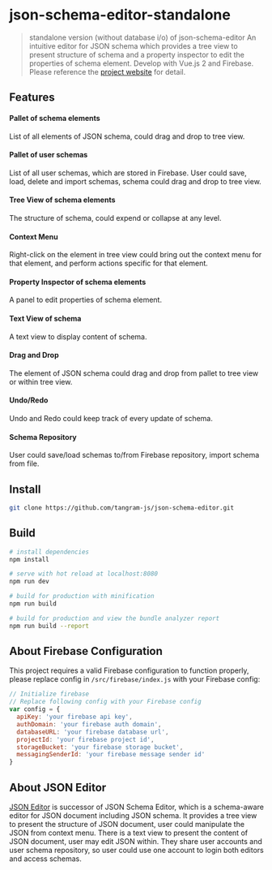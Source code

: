 # json-schema-editor-standalone

> standalone version (without database i/o) of json-schema-editor
> An intuitive editor for JSON schema which provides a tree view to present structure of schema and a property inspector to edit the properties of schema element. 
> Develop with Vue.js 2 and Firebase. Please reference the [project website](https://json-schema-editor.tangramjs.com) for detail.

## Features
#### Pallet of schema elements
List of all elements of JSON schema, could drag and drop to tree view.
#### Pallet of user schemas
List of all user schemas, which are stored in Firebase. User could save, load, delete and import schemas, schema could drag and drop to tree view.
#### Tree View of schema elements
The structure of schema, could expend or collapse at any level.
#### Context Menu
Right-click on the element in tree view could bring out the context menu for that element, and perform actions specific for that element.
#### Property Inspector of schema elements
A panel to edit properties of schema element.
#### Text View of schema
A text view to display content of schema.
#### Drag and Drop
The element of JSON schema could drag and drop from pallet to tree view or within tree view.
#### Undo/Redo
Undo and Redo could keep track of every update of schema.
#### Schema Repository
User could save/load schemas to/from Firebase repository, import schema from file.

## Install
``` bash
git clone https://github.com/tangram-js/json-schema-editor.git
```
## Build

``` bash
# install dependencies
npm install

# serve with hot reload at localhost:8080
npm run dev

# build for production with minification
npm run build

# build for production and view the bundle analyzer report
npm run build --report
```
## About Firebase Configuration
This project requires a valid Firebase configuration to function properly, please replace config in `/src/firebase/index.js` with your Firebase config:
 ``` js
 // Initialize firebase
 // Replace following config with your Firebase config
 var config = {
   apiKey: 'your firebase api key',
   authDomain: 'your firebase auth domain',
   databaseURL: 'your firebase database url',
   projectId: 'your firebase project id',
   storageBucket: 'your firebase storage bucket',
   messagingSenderId: 'your firebase message sender id'
 }
 ```
## About JSON Editor
[JSON Editor](https://github.com/tangram-js/json-editor) is successor of JSON Schema Editor, which is a schema-aware editor for JSON document including JSON schema. It provides a tree view to present the structure of JSON document, user could manipulate the JSON from context menu. There is a text view to present the content of JSON document, user may edit JSON within. They share user accounts and user schema repository, so user could use one account to login both editors and access schemas.

